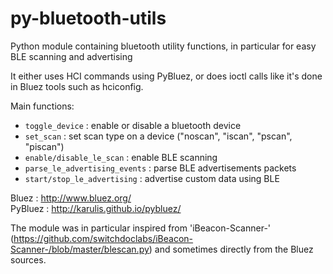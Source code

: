 # py-bluetooth-utils
Python module containing bluetooth utility functions, in particular for easy BLE scanning and advertising

It either uses HCI commands using PyBluez, or does ioctl calls like it's
done in Bluez tools such as hciconfig.

Main functions:
  - ``toggle_device`` : enable or disable a bluetooth device
  - ``set_scan`` : set scan type on a device ("noscan", "iscan", "pscan", "piscan")
  - ``enable/disable_le_scan`` : enable BLE scanning
  - ``parse_le_advertising_events`` : parse BLE advertisements packets
  - ``start/stop_le_advertising`` : advertise custom data using BLE

Bluez : http://www.bluez.org/  
PyBluez : http://karulis.github.io/pybluez/  

The module was in particular inspired from 'iBeacon-Scanner-' (https://github.com/switchdoclabs/iBeacon-Scanner-/blob/master/blescan.py) and sometimes directly from the Bluez sources.
